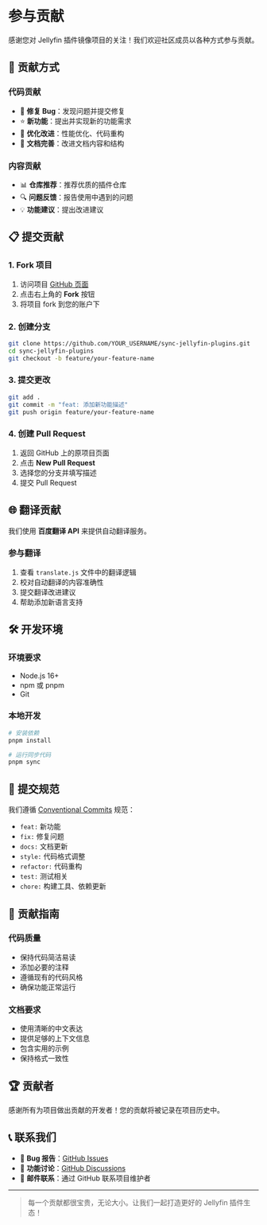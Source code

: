 # 参与贡献

感谢您对 Jellyfin 插件镜像项目的关注！我们欢迎社区成员以各种方式参与贡献。

## 🤝 贡献方式

### 代码贡献
- 🐛 **修复 Bug**：发现问题并提交修复
- ⭐ **新功能**：提出并实现新的功能需求
- 🔧 **优化改进**：性能优化、代码重构
- 📝 **文档完善**：改进文档内容和结构

### 内容贡献
- 📊 **仓库推荐**：推荐优质的插件仓库
- 🔍 **问题反馈**：报告使用中遇到的问题
- 💡 **功能建议**：提出改进建议

## 📋 提交贡献

### 1. Fork 项目
1. 访问项目 [GitHub 页面](https://github.com/Eeymoo/sync-jellyfin-plugins)
2. 点击右上角的 **Fork** 按钮
3. 将项目 fork 到您的账户下

### 2. 创建分支
```bash
git clone https://github.com/YOUR_USERNAME/sync-jellyfin-plugins.git
cd sync-jellyfin-plugins
git checkout -b feature/your-feature-name
```

### 3. 提交更改
```bash
git add .
git commit -m "feat: 添加新功能描述"
git push origin feature/your-feature-name
```

### 4. 创建 Pull Request
1. 返回 GitHub 上的原项目页面
2. 点击 **New Pull Request**
3. 选择您的分支并填写描述
4. 提交 Pull Request

## 🌐 翻译贡献

我们使用 **百度翻译 API** 来提供自动翻译服务。

### 参与翻译
1. 查看 `translate.js` 文件中的翻译逻辑
2. 校对自动翻译的内容准确性
3. 提交翻译改进建议
4. 帮助添加新语言支持

## 🛠️ 开发环境

### 环境要求
- Node.js 16+
- npm 或 pnpm
- Git

### 本地开发
```bash
# 安装依赖
pnpm install

# 运行同步代码
pnpm sync
```

## 📝 提交规范

我们遵循 [Conventional Commits](https://www.conventionalcommits.org/) 规范：

- `feat:` 新功能
- `fix:` 修复问题
- `docs:` 文档更新
- `style:` 代码格式调整
- `refactor:` 代码重构
- `test:` 测试相关
- `chore:` 构建工具、依赖更新

## 🎯 贡献指南

### 代码质量
- 保持代码简洁易读
- 添加必要的注释
- 遵循现有的代码风格
- 确保功能正常运行

### 文档要求
- 使用清晰的中文表达
- 提供足够的上下文信息
- 包含实用的示例
- 保持格式一致性

## 🏆 贡献者

感谢所有为项目做出贡献的开发者！您的贡献将被记录在项目历史中。

## 📞 联系我们

- 🐛 **Bug 报告**：[GitHub Issues](https://github.com/Eeymoo/sync-jellyfin-plugins/issues)
- 💬 **功能讨论**：[GitHub Discussions](https://github.com/Eeymoo/sync-jellyfin-plugins/discussions)
- 📧 **邮件联系**：通过 GitHub 联系项目维护者

---

> 每一个贡献都很宝贵，无论大小。让我们一起打造更好的 Jellyfin 插件生态！